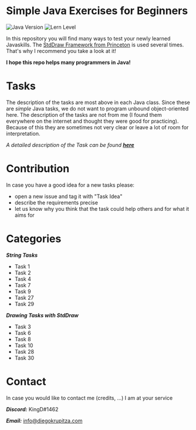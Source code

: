 # Simple Java Exercises for Beginners

![Java Version](https://img.shields.io/badge/Java-1.8-green.svg "Java Version")
![Lern Level](https://img.shields.io/badge/Level-Beginner%20Friendly-blue.svg "Beginner Friendly")



In this repository you will find many ways to test your newly learned Javaskills. The [StdDraw Framework from Princeton](https://introcs.cs.princeton.edu/java/stdlib/javadoc/StdDraw.html) is used several times. That's why I recommend you take a look at it! 

**I hope this repo helps many programmers in Java!**

# Tasks 
The description of the tasks are most above in each Java class. Since these are *simple* Java tasks, we do not want to program unbound object-oriented here.
The description of the tasks are not from me (I found them everywhere on the internet and thought they were good for practicing). Because of this they are sometimes not very clear or leave a lot of room for interpretation. 

*A detailed description of the Task can be found **[here](TaskDescriptions.md)***

# Contribution
In case you have a good idea for a new tasks please:
 * open a new issue and tag it with "Task Idea"
 * describe the requirements precise 
 * let us know why you think that the task could help others and for what it aims for 

# Categories
_**String Tasks**_
* Task 1
* Task 2
* Task 4
* Task 7
* Task 9
* Task 27
* Task 29

_**Drawing Tasks with StdDraw**_
* Task 3
* Task 6
* Task 8
* Task 10
* Task 28
* Task 30

# Contact
In case you would like to contact me (credits, ...) I am at your service

**_Discord:_**  KingD#1462

_**Email:**_  info@diegokrupitza.com
 
